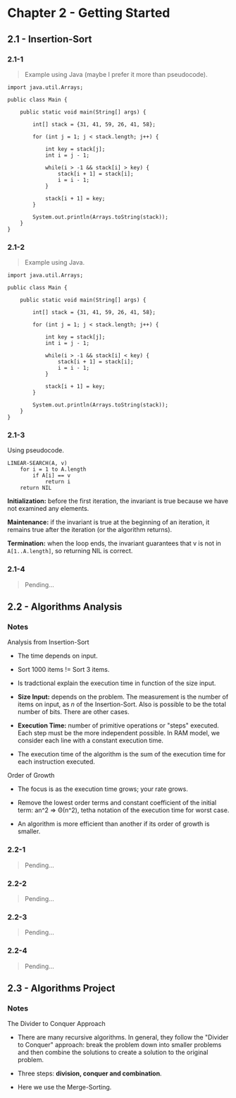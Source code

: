 # Chapter 2 - Getting Started

## 2.1 - Insertion-Sort

### 2.1-1

> Example using Java (maybe I prefer it more than pseudocode).

```
import java.util.Arrays;

public class Main {
    
	public static void main(String[] args) {
		
		int[] stack = {31, 41, 59, 26, 41, 58};
		
		for (int j = 1; j < stack.length; j++) {
		    
		    int key = stack[j];
		    int i = j - 1;
		    
		    while(i > -1 && stack[i] > key) {
		        stack[i + 1] = stack[i];
		        i = i - 1;
		    }
		    
		    stack[i + 1] = key;
		}
		
		System.out.println(Arrays.toString(stack));
	}
}
```

### 2.1-2

> Example using Java.

```
import java.util.Arrays;

public class Main {
    
	public static void main(String[] args) {
		
		int[] stack = {31, 41, 59, 26, 41, 58};
		
		for (int j = 1; j < stack.length; j++) {
		    
		    int key = stack[j];
		    int i = j - 1;
		    
		    while(i > -1 && stack[i] < key) {
		        stack[i + 1] = stack[i];
		        i = i - 1;
		    }
		    
		    stack[i + 1] = key;
		}
		
		System.out.println(Arrays.toString(stack));
	}
}
```

### 2.1-3

Using pseudocode.

```
LINEAR-SEARCH(A, v)
    for i = 1 to A.length
        if A[i] == v
            return i 
    return NIL
```

**Initialization:** before the first iteration, the invariant is true because we have not examined any elements.

**Maintenance:** if the invariant is true at the beginning of an iteration, it remains true after the iteration (or the algorithm returns).

**Termination:** when the loop ends, the invariant guarantees that v is not in `A[1..A.length]`, so returning NIL is correct.

### 2.1-4

> Pending...

## 2.2 - Algorithms Analysis

### Notes

Analysis from Insertion-Sort

- The time depends on input.

- Sort 1000 items != Sort 3 items.

- Is tradctional explain the execution time in function of the size input.

- **Size Input:** depends on the problem. The measurement is the number of items on input, as *n* of the Insertion-Sort. Also is possible to be the total number of bits. There are other cases.

- **Execution Time:** number of primitive operations or "steps" executed. Each step must be the more independent possible. In RAM model, we consider each line with a constant execution time.

- The execution time of the algorithm is the sum of the execution time for each instruction executed.

Order of Growth

- The focus is as the execution time grows; your rate grows.

- Remove the lowest order terms and constant coefficient of the initial term: an^2 => Θ(n^2), tetha notation of the execution time for worst case.

- An algorithm is more efficient than another if its order of growth is smaller.

### 2.2-1

> Pending...

### 2.2-2

> Pending...

### 2.2-3

> Pending...

### 2.2-4

> Pending...

## 2.3 - Algorithms Project

### Notes

The Divider to Conquer Approach

- There are many recursive algorithms. In general, they follow the "Divider to Conquer" approach: break the problem down into smaller problems and then combine the solutions to create a solution to the original problem.

- Three steps: **division, conquer and combination**.

- Here we use the Merge-Sorting.